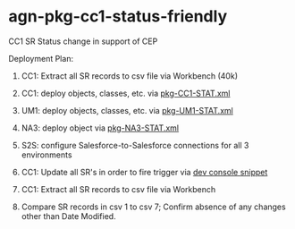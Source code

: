 agn-pkg-cc1-status-friendly
===========================

CC1 SR Status change in support of CEP


Deployment Plan:

1. CC1: Extract all SR records to csv file via Workbench (40k)

2. CC1: deploy objects, classes, etc. via [pkg-CC1-STAT.xml](ant-packages/pkg-CC1-STAT.xml)

3. UM1: deploy objects, classes, etc. via [pkg-UM1-STAT.xml](ant-packages/pkg-UM1-STAT.xml)

4. NA3: deploy object via [pkg-NA3-STAT.xml](ant-packages/pkg-NA3-STAT.xml)

5. S2S: configure Salesforce-to-Salesforce connections for all 3 environments

6. CC1: Update all SR's in order to fire trigger via [dev console snippet](dev-console/cc1-touchSampleRecords.devconsole)

7. CC1: Extract all SR records to csv file via Workbench

8. Compare SR records in csv 1 to csv 7; Confirm absence of any changes other than Date Modified.
